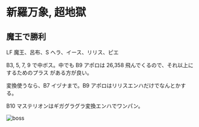 # 新羅万象, 超地獄

## 魔王で勝利

LF 魔王、呂布、S ヘラ、イース、リリス、ピエ

B3, 5, 7, 9 で中ボス。中でも B9 アポロは 26,358 飛んでくるので、それ以上にするためのプラス
がある方が良い。

変換使うなら、B7 イヅナまで。B9 アポロはリリスエンハだけでなんとかする。

B10 マステリオンはギガグラグラ変換エンハでワンパン。

![boss](http://imgur.com/yWnCSAN)

<!-- vim: set tw=90 filetype=markdown : -->
